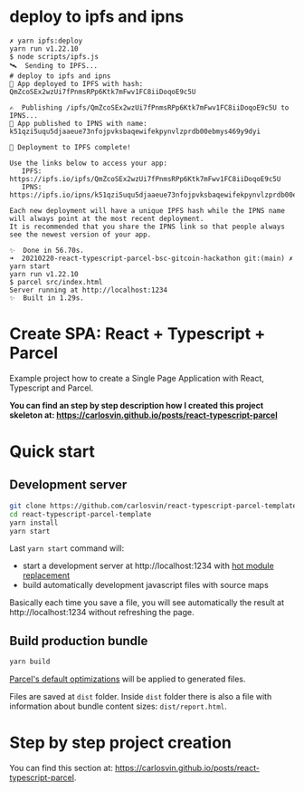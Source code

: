 # deploy to ipfs and ipns
```
✗ yarn ipfs:deploy
yarn run v1.22.10
$ node scripts/ipfs.js
🛰  Sending to IPFS...
# deploy to ipfs and ipns
📡 App deployed to IPFS with hash: QmZcoSEx2wzUi7fPnmsRPp6Ktk7mFwv1FC8iiDoqoE9c5U

✍️  Publishing /ipfs/QmZcoSEx2wzUi7fPnmsRPp6Ktk7mFwv1FC8iiDoqoE9c5U to IPNS...
🔖 App published to IPNS with name: k51qzi5uqu5djaaeue73nfojpvksbaqewifekpynvlzprdb00ebmys469y9dyi

🚀 Deployment to IPFS complete!

Use the links below to access your app:
   IPFS: https://ipfs.io/ipfs/QmZcoSEx2wzUi7fPnmsRPp6Ktk7mFwv1FC8iiDoqoE9c5U
   IPNS: https://ipfs.io/ipns/k51qzi5uqu5djaaeue73nfojpvksbaqewifekpynvlzprdb00ebmys469y9dyi

Each new deployment will have a unique IPFS hash while the IPNS name will always point at the most recent deployment.
It is recommended that you share the IPNS link so that people always see the newest version of your app.

✨  Done in 56.70s.
➜  20210220-react-typescript-parcel-bsc-gitcoin-hackathon git:(main) ✗ yarn start
yarn run v1.22.10
$ parcel src/index.html
Server running at http://localhost:1234
✨  Built in 1.29s.
```

# Create SPA: React + Typescript + Parcel

Example project how to create a Single Page Application with React, Typescript and Parcel.

**You can find an step by step description how I created this project skeleton at: https://carlosvin.github.io/posts/react-typescript-parcel**

# Quick start

## Development server

```bash
git clone https://github.com/carlosvin/react-typescript-parcel-template.git
cd react-typescript-parcel-template
yarn install
yarn start
```
Last `yarn start` command will:
- start a development server at http://localhost:1234 with [hot module replacement](https://en.parceljs.org/hmr.html)
- build automatically development javascript files with source maps

Basically each time you save a file, you will see automatically the result at http://localhost:1234 without refreshing the page.

## Build production bundle

```bash
yarn build
```
[Parcel's default optimizations](https://en.parceljs.org/production.html#optimisations) will be applied to generated files.

Files are saved at `dist` folder.
Inside `dist` folder there is also a file with information about bundle content sizes: `dist/report.html`.

# Step by step project creation
You can find this section at: https://carlosvin.github.io/posts/react-typescript-parcel.
